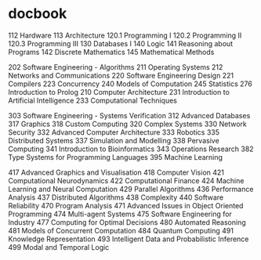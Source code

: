 docbook
=======
112 Hardware
113 Architecture
120.1 Programming I
120.2 Programming II
120.3 Programming III
130 Databases I
140 Logic
141 Reasoning about Programs
142 Discrete Mathematics
145 Mathematical Methods

202 Software Engineering - Algorithms
211 Operating Systems
212 Networks and Communications
220 Software Engineering Design
221 Compilers
223 Concurrency
240 Models of Computation
245 Statistics
276 Introduction to Prolog
210 Computer Architecture
231 Introduction to Artificial Intelligence
233 Computational Techniques

303 Software Engineering - Systems Verification
312 Advanced Databases
317 Graphics
318 Custom Computing
320 Complex Systems
330 Network Security
332 Advanced Computer Architecture
333 Robotics
335 Distributed Systems
337 Simulation and Modelling
338 Pervasive Computing
341 Introduction to Bioinformatics
343 Operations Research
382 Type Systems for Programming Languages
395 Machine Learning

417 Advanced Graphics and Visualisation
418 Computer Vision
421 Computational Neurodynamics
422 Computational Finance
424 Machine Learning and Neural Computation
429 Parallel Algorithms
436 Performance Analysis
437 Distributed Algorithms
438 Complexity
440 Software Reliability
470 Program Analysis
471 Advanced Issues in Object Oriented Programming
474 Multi-agent Systems
475 Software Engineering for Industry
477 Computing for Optimal Decisions
480 Automated Reasoning
481 Models of Concurrent Computation
484 Quantum Computing
491 Knowledge Representation
493 Intelligent Data and Probabilistic Inference
499 Modal and Temporal Logic
